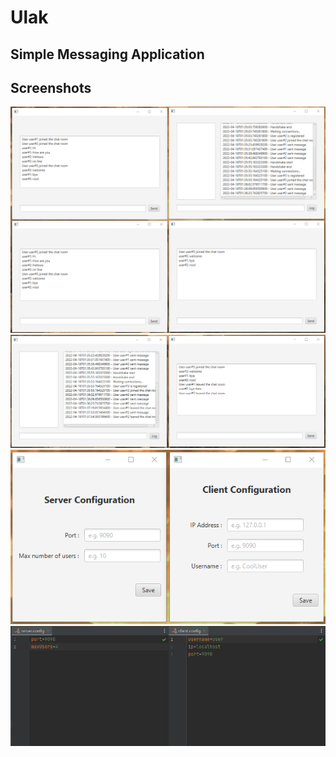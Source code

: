 # Ulak
## Simple Messaging Application

## Screenshots

![App1](images/1.png)
![App2](images/2.png)
![Config1](images/3.png)
![Config2](images/4.png)